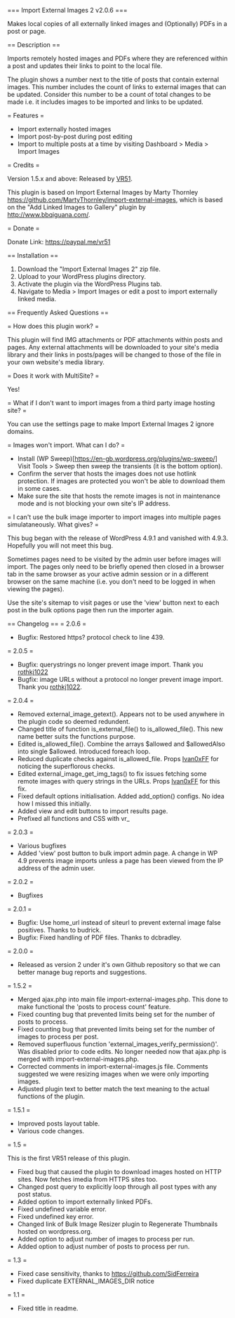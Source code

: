 === Import External Images 2 v2.0.6 ===

Makes local copies of all externally linked images and (Optionally) PDFs in a post or page.

== Description ==

Imports remotely hosted images and PDFs where they are referenced within a post and updates their links to point to the local file.

The plugin shows a number next to the title of posts that contain external images. This number includes the count of links to external images that can be updated. Consider this number to be a count of total changes to be made i.e. it includes images to be imported and links to be updated.

= Features =

- Import externally hosted images
- Import post-by-post during post editing
- Import to multiple posts at a time by visiting Dashboard > Media > Import Images

= Credits =

Version 1.5.x and above: Released by [VR51](https://github.com/VR51/Import-External-Images-2).

This plugin is based on Import External Images by Marty Thornley https://github.com/MartyThornley/import-external-images, which is based on the "Add Linked Images to Gallery" plugin by http://www.bbqiguana.com/.

= Donate =

Donate Link: https://paypal.me/vr51

== Installation ==

1. Download the "Import External Images 2" zip file.
2. Upload to your WordPress plugins directory.
3. Activate the plugin via the WordPress Plugins tab.
4. Navigate to Media > Import Images or edit a post to import externally linked media.

== Frequently Asked Questions ==

= How does this plugin work? =

This plugin will find IMG attachments or PDF attachments within posts and pages. Any external attachments will be downloaded to your site's media library and their links in posts/pages will be changed to those of the file in your own website's media library.

= Does it work with MultiSite? =

Yes!

= What if I don't want to import images from a third party image hosting site? =

You can use the settings page to make Import External Images 2 ignore domains.

= Images won't import. What can I do? =

- Install (WP Sweep)[https://en-gb.wordpress.org/plugins/wp-sweep/] Visit Tools > Sweep then sweep the transients (it is the bottom option).
- Confirm the server that hosts the images does not use hotlink protection. If images are protected you won't be able to download them in some cases.
- Make sure the site that hosts the remote images is not in maintenance mode and is not blocking your own site's IP address.

= I can't use the bulk image importer to import images into multiple pages simulataneously. What gives? =

This bug began with the release of WordPress 4.9.1 and vanished with 4.9.3. Hopefully you will not meet this bug.

Sometimes pages need to be visited by the admin user before images will import. The pages only need to be briefly opened then closed in a browser tab in the same browser as your active admin session or in a different browser on the same machine (i.e. you don't need to be logged in when viewing the pages).

Use the site's sitemap to visit pages or use the 'view' button next to each post in the bulk options page then run the importer again.

== Changelog ==
= 2.0.6 =

- Bugfix: Restored https? protocol check to line 439.

= 2.0.5 =

- Bugfix: querystrings no longer prevent image import. Thank you [rothkj1022](https://github.com/rothkj1022)
- Bugfix: image URLs without a protocol no longer prevent image import. Thank you [rothkj1022](https://github.com/rothkj1022).

= 2.0.4 =

- Removed external_image_getext(). Appears not to be used anywhere in the plugin code so deemed redundent.
- Changed title of function is_external_file() to is_allowed_file(). This new name better suits the functions purpose.
- Edited is_allowed_file(). Combine the arrays $allowed and $allowedAlso into single $allowed. Introduced foreach loop.
- Reduced duplicate checks against is_allowed_file. Props [Ivan0xFF](https://github.com/Ivan0xFF) for noticing the superflorous checks.
- Edited external_image_get_img_tags() to fix issues fetching some remote images with query strings in the URLs. Props [Ivan0xFF](https://github.com/Ivan0xFF) for this fix.
- Fixed default options initialisation. Added add_option() configs. No idea how I missed this initially.
- Added view and edit buttons to import results page.
- Prefixed all functions and CSS with vr_

= 2.0.3 =

- Various bugfixes
- Added 'view' post button to bulk import admin page. A change in WP 4.9 prevents image imports unless a page has been viewed from the IP address of the admin user.

= 2.0.2 =

- Bugfixes

= 2.0.1 =

- Bugfix: Use home_url instead of siteurl to prevent external image false positives. Thanks to budrick.
- Bugfix: Fixed handling of PDF files. Thanks to dcbradley.

= 2.0.0 =

- Released as version 2 under it's own Github repository so that we can better manage bug reports and suggestions.

= 1.5.2 =

- Merged ajax.php into main file import-external-images.php. This done to make functional the 'posts to process count' feature.
- Fixed counting bug that prevented limits being set for the number of posts to process.
- Fixed counting bug that prevented limits being set for the number of images to process per post.
- Removed superfluous function 'external_images_verify_permission()'. Was disabled prior to code edits. No longer needed now that ajax.php is merged with import-external-images.php.
- Corrected comments in import-external-images.js file. Comments suggested we were resizing images when we were only importing images.
- Adjusted plugin text to better match the text meaning to the actual functions of the plugin.

= 1.5.1 =

- Improved posts layout table.
- Various code changes.

= 1.5 =


This is the first VR51 release of this plugin.

- Fixed bug that caused the plugin to download images hosted on HTTP sites. Now fetches imedia from HTTPS sites too.
- Changed post query to explicitly loop through all post types with any post status.
- Added option to import externally linked PDFs.
- Fixed undefined variable error.
- Fixed undefined key error.
- Changed link of Bulk Image Resizer plugin to Regenerate Thumbnails hosted on wordpress.org.
- Added option to adjust number of images to process per run.
- Added option to adjust number of posts to process per run.

= 1.3 =

- Fixed case sensitivity, thanks to https://github.com/SidFerreira
- Fixed duplicate EXTERNAL_IMAGES_DIR notice

= 1.1 =

- Fixed title in readme.


